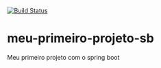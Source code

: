 [![Build Status](https://travis-ci.org/tinititus/meu-primeiro-projeto-sb.svg?branch=master)](https://travis-ci.org/tinititus/meu-primeiro-projeto-sb)
# meu-primeiro-projeto-sb
Meu primeiro projeto com o spring boot
